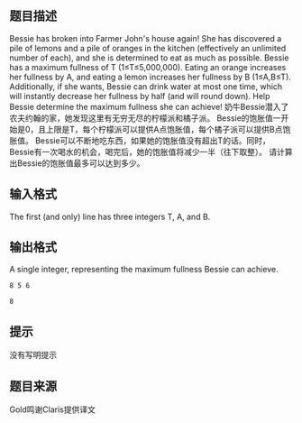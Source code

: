 


## 题目描述
Bessie has broken into Farmer John's house again! She has discovered a pile of lemons and a pile of oranges in the kitchen (effectively an unlimited number of each), and she is determined to eat as much as possible.
Bessie has a maximum fullness of T (1≤T≤5,000,000). Eating an orange increases her fullness by A, and eating a lemon increases her fullness by B (1≤A,B≤T). Additionally, if she wants, Bessie can drink water at most one time, which will instantly decrease her fullness by half (and will round down).
Help Bessie determine the maximum fullness she can achieve!
奶牛Bessie潜入了农夫约翰的家，她发现这里有无穷无尽的柠檬派和橘子派。
Bessie的饱胀值一开始是0，且上限是T，每个柠檬派可以提供A点饱胀值，每个橘子派可以提供B点饱胀值。
Bessie可以不断地吃东西，如果她的饱胀值没有超出T的话。同时，Bessie有一次喝水的机会，喝完后，她的饱胀值将减少一半（往下取整）。
请计算出Bessie的饱胀值最多可以达到多少。
## 输入格式
The first (and only) line has three integers T, A, and B.
## 输出格式
A single integer, representing the maximum fullness Bessie can achieve.

```input1
8 5 6

```
```output1
8
```

## 提示
没有写明提示
## 题目来源
Gold鸣谢Claris提供译文


